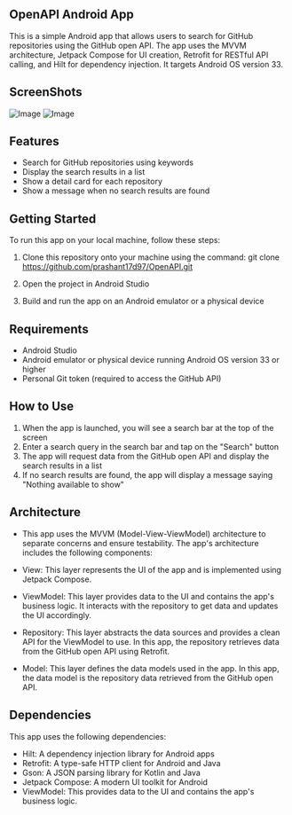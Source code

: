 ## OpenAPI Android App
This is a simple Android app that allows users to search for GitHub repositories using the GitHub open API. The app uses the MVVM architecture, Jetpack Compose for UI creation, Retrofit for RESTful API calling, and Hilt for dependency injection. It targets Android OS version 33.

## ScreenShots

![Image](https://user-images.githubusercontent.com/84988691/230418101-6ad6e3d7-5eff-4ad2-8bdb-211b962cd45d.png)
![Image](https://user-images.githubusercontent.com/84988691/230418123-7e43f63e-cdb8-4f47-bcdd-8e2dc935c86f.png)

## Features
- Search for GitHub repositories using keywords
- Display the search results in a list
- Show a detail card for each repository
- Show a message when no search results are found

## Getting Started
To run this app on your local machine, follow these steps:

1. Clone this repository onto your machine using the command: git clone https://github.com/prashant17d97/OpenAPI.git

2. Open the project in Android Studio
  
3. Build and run the app on an Android emulator or a physical device

## Requirements
- Android Studio
- Android emulator or physical device running Android OS version 33 or higher
- Personal Git token (required to access the GitHub API)

## How to Use
1. When the app is launched, you will see a search bar at the top of the screen
2. Enter a search query in the search bar and tap on the "Search" button
3. The app will request data from the GitHub open API and display the search results in a list
4. If no search results are found, the app will display a message saying "Nothing available to show"

## Architecture
- This app uses the MVVM (Model-View-ViewModel) architecture to separate concerns and ensure testability. The app's architecture includes the following components:

- View: This layer represents the UI of the app and is implemented using Jetpack Compose.
- ViewModel: This layer provides data to the UI and contains the app's business logic. It interacts with the repository to get data and updates the UI accordingly.
- Repository: This layer abstracts the data sources and provides a clean API for the ViewModel to use. In this app, the repository retrieves data from the GitHub open API using Retrofit.
- Model: This layer defines the data models used in the app. In this app, the data model is the repository data retrieved from the GitHub open API.

## Dependencies
This app uses the following dependencies:

- Hilt: A dependency injection library for Android apps
- Retrofit: A type-safe HTTP client for Android and Java
- Gson: A JSON parsing library for Kotlin and Java
- Jetpack Compose: A modern UI toolkit for Android
- ViewModel: This provides data to the UI and contains the app's business logic. 
